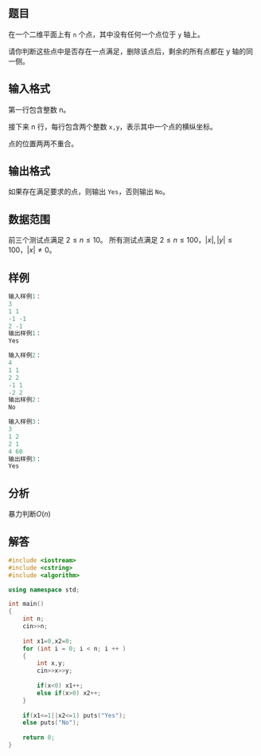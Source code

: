 ## 题目
在一个二维平面上有 `n` 个点，其中没有任何一个点位于 `y` 轴上。

请你判断这些点中是否存在一点满足，删除该点后，剩余的所有点都在 y 轴的同一侧。

## 输入格式
第一行包含整数 n。

接下来 n 行，每行包含两个整数 `x,y`，表示其中一个点的横纵坐标。

点的位置两两不重合。

## 输出格式
如果存在满足要求的点，则输出 `Yes`，否则输出 `No`。

## 数据范围
前三个测试点满足 $2≤n≤10$。
所有测试点满足 $2≤n≤100，|x|,|y|≤100，|x|≠0$。

## 样例
```c++
输入样例1：
3
1 1
-1 -1
2 -1
输出样例1：
Yes

输入样例2：
4
1 1
2 2
-1 1
-2 2
输出样例2：
No

输入样例3：
3
1 2
2 1
4 60
输出样例3：
Yes
```

## 分析
暴力判断$O(n)$

## 解答
```c++
#include <iostream>
#include <cstring>
#include <algorithm>

using namespace std;

int main()
{
    int n;
    cin>>n;
    
    int x1=0,x2=0;
    for (int i = 0; i < n; i ++ )
    {
        int x,y;
        cin>>x>>y;
        
        if(x<0) x1++;
        else if(x>0) x2++;
    }
    
    if(x1<=1||x2<=1) puts("Yes");
    else puts("No");
    
    return 0;
}
```